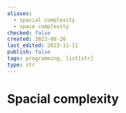 ```yaml
---
aliases:
  - spacial complexity
  - space complexity
checked: false
created: 2023-08-26
last_edited: 2023-11-11
publish: false
tags: programming, list[str]
type: str
---
```

# Spacial complexity
